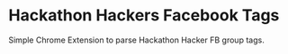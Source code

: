 Hackathon Hackers Facebook Tags
========================

Simple Chrome Extension to parse Hackathon Hacker FB group tags.
